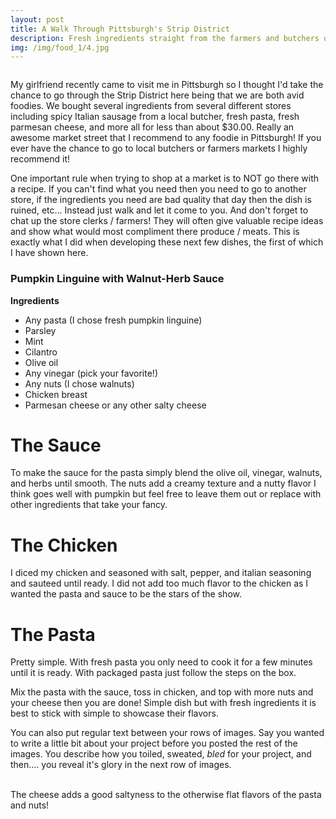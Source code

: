 ```yaml
---
layout: post
title: A Walk Through Pittsburgh's Strip District
description: Fresh ingredients straight from the farmers and butchers of Pittsburgh lead to an amazing pasta!
img: /img/food_1/4.jpg
---
```


<div class="img_row">
	<img class="col three" src="{{ site.baseurl }}/img/food_1/4.jpg" alt="" title="example image"/>
</div>

My girlfriend recently came to visit me in Pittsburgh so I thought I'd take the chance to go through the Strip District here being that we are both avid foodies. We bought several ingredients from several different stores including spicy Italian sausage from a local butcher, fresh pasta, fresh parmesan cheese, and more all for less than about $30.00. Really an awesome market street that I recommend to any foodie in Pittsburgh! If you ever have the chance to go to local butchers or farmers markets I highly recommend it!

One important rule when trying to shop at a market is to NOT go there with a recipe. If you can't find what you need then you need to go to another store, if the ingredients you need are bad quality that day then the dish is ruined, etc... Instead just walk and let it come to you. And don't forget to chat up the store clerks / farmers! They will often give valuable recipe ideas and show what would most compliment there produce / meats. This is exactly what I did when developing these next few dishes, the first of which I have shown here.

### Pumpkin Linguine with Walnut-Herb Sauce

**Ingredients**

- Any pasta (I chose fresh pumpkin linguine)
- Parsley
- Mint
- Cilantro
- Olive oil
- Any vinegar (pick your favorite!)
- Any nuts (I chose walnuts)
- Chicken breast
- Parmesan cheese or any other salty cheese

# The Sauce
To make the sauce for the pasta simply blend the olive oil, vinegar, walnuts, and herbs until smooth. The nuts add a creamy texture and a nutty flavor I think goes well with pumpkin but feel free to leave them out or replace with other ingredients that take your fancy.

# The Chicken
I diced my chicken and seasoned with salt, pepper, and italian seasoning and sauteed until ready. I did not add too much flavor to the chicken as I wanted the pasta and sauce to be the stars of the show.

# The Pasta
Pretty simple. With fresh pasta you only need to cook it for a few minutes until it is ready. With packaged pasta just follow the steps on the box.

Mix the pasta with the sauce, toss in chicken, and top with more nuts and your cheese then you are done! Simple dish but with fresh ingredients it is best to stick with simple to showcase their flavors.

You can also put regular text between your rows of images. Say you wanted to write a little bit about your project before you posted the rest of the images. You describe how you toiled, sweated, *bled* for your project, and then.... you reveal it's glory in the next row of images.


<div class="img_row">
	<img class="col two" src="{{ site.baseurl }}/img/food_1/1.jpg" alt="" title="example image"/>
	<img class="col one" src="{{ site.baseurl }}/img/food_1/3.jpg" alt="" title="example image"/>
</div>
<div class="col three caption">
	The cheese adds a good saltyness to the otherwise flat flavors of the pasta and nuts!
</div>

